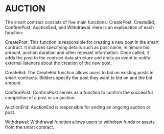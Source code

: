 # AUCTION
The smart contract consists of five main functions: CreatePost, CreateBid, ConfirmPost, AuctionEnd, and Withdrawal. Here is an explanation of each function:

CreatePost: This function is responsible for creating a new post in the smart contract.
It includes specifying details such as post name, minimum bid amount, auction duration and other relevant information. Once called, 
it adds the post to the contract data structure and emits an event to notify external listeners about the creation of the new post.

CreateBid: The CreateBid function allows users to bid on existing posts in smart contracts. Bidders specify the post they want to bid on and the bid amount.

ConfirmPost: ConfirmPost serves as a function to confirm the successful completion of a post or an auction.

AuctionEnd: AuctionEnd is responsible for ending an ongoing auction or post.

Withdrawal: Withdrawal function allows users to withdraw funds or assets from the smart contract.
